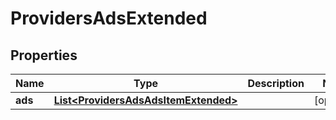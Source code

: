 
# ProvidersAdsExtended

## Properties
Name | Type | Description | Notes
------------ | ------------- | ------------- | -------------
**ads** | [**List&lt;ProvidersAdsAdsItemExtended&gt;**](ProvidersAdsAdsItemExtended.md) |  |  [optional]



